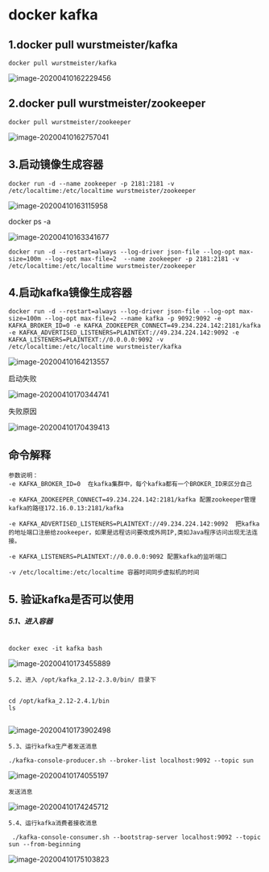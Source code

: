 # docker kafka

## 1.docker pull wurstmeister/kafka

`docker pull wurstmeister/kafka`



![image-20200410162229456](https://github.com/peizihui/shell/tree/master/images/docker-pull-kafka.png)

## 2.docker pull wurstmeister/zookeeper

`docker pull wurstmeister/zookeeper`

![image-20200410162757041](https://github.com/peizihui/shell/tree/master/images/docker-pull-zookeeper.png)

## 3.启动镜像生成容器

`docker run -d --name zookeeper -p 2181:2181 -v /etc/localtime:/etc/localtime wurstmeister/zookeeper`

![image-20200410163115958](https://github.com/peizihui/shell/tree/master/images/docker-run-zookeeper.png)

docker ps -a

![image-20200410163341677](https://github.com/peizihui/shell/tree/master/images/docker-ps-zookeeper.png)

```
docker run -d --restart=always --log-driver json-file --log-opt max-size=100m --log-opt max-file=2  --name zookeeper -p 2181:2181 -v /etc/localtime:/etc/localtime wurstmeister/zookeeper
```







## 4.启动kafka镜像生成容器





```
docker run -d --restart=always --log-driver json-file --log-opt max-size=100m --log-opt max-file=2 --name kafka -p 9092:9092 -e KAFKA_BROKER_ID=0 -e KAFKA_ZOOKEEPER_CONNECT=49.234.224.142:2181/kafka -e KAFKA_ADVERTISED_LISTENERS=PLAINTEXT://49.234.224.142:9092 -e KAFKA_LISTENERS=PLAINTEXT://0.0.0.0:9092 -v /etc/localtime:/etc/localtime wurstmeister/kafka
```

![image-20200410164213557](https://github.com/peizihui/shell/tree/master/images/docker-run-kafka.png)



启动失败

![image-20200410170344741](https://github.com/peizihui/shell/tree/master/images/docker-run-kafaka-fail.png)



失败原因

![image-20200410170439413](https://github.com/peizihui/shell/tree/master/images/docker-run-kafaka-fail-reason.png)

## 命令解释

```
参数说明：
-e KAFKA_BROKER_ID=0  在kafka集群中，每个kafka都有一个BROKER_ID来区分自己

-e KAFKA_ZOOKEEPER_CONNECT=49.234.224.142:2181/kafka 配置zookeeper管理kafka的路径172.16.0.13:2181/kafka

-e KAFKA_ADVERTISED_LISTENERS=PLAINTEXT://49.234.224.142:9092  把kafka的地址端口注册给zookeeper，如果是远程访问要改成外网IP,类如Java程序访问出现无法连接。

-e KAFKA_LISTENERS=PLAINTEXT://0.0.0.0:9092 配置kafka的监听端口

-v /etc/localtime:/etc/localtime 容器时间同步虚拟机的时间
```

## 







##  5. 验证kafka是否可以使用

##### 5.1、进入容器

```

```

```
docker exec -it kafka bash
```

![image-20200410173455889](https://github.com/peizihui/shell/tree/master/images/docker-exec-kafka.png)

```
5.2、进入 /opt/kafka_2.12-2.3.0/bin/ 目录下
```

```

cd /opt/kafka_2.12-2.4.1/bin
ls


```

![image-20200410173902498](https://github.com/peizihui/shell/tree/master/images/docker-ls-kafka.png)





```
5.3、运行kafka生产者发送消息
```

```
./kafka-console-producer.sh --broker-list localhost:9092 --topic sun
```

![image-20200410174055197](https://github.com/peizihui/shell/tree/master/images/enter-console-after-enter-console-producer.png)



```
发送消息
```

![image-20200410174245712](https://github.com/peizihui/shell/tree/master/images/after-send-data-from-console.png)



```
5.4、运行kafka消费者接收消息
```

```
 ./kafka-console-consumer.sh --bootstrap-server localhost:9092 --topic sun --from-beginning
```

![image-20200410175103823](https://github.com/peizihui/shell/tree/master/images/docker-kafka-result-of-consumer.png)
